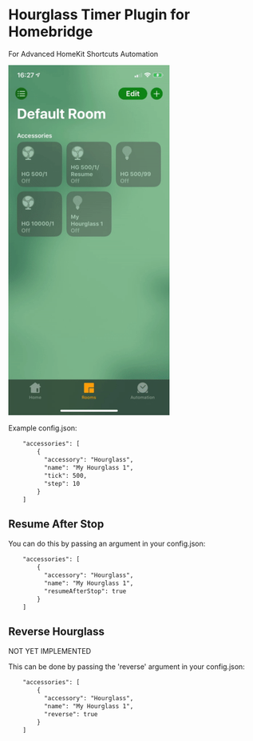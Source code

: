 
# Hourglass Timer Plugin for Homebridge

For Advanced HomeKit Shortcuts Automation

<img src="https://github.com/NikolayBorisov/homebridge-hourglass/blob/master/demo.gif" height="700">

Example config.json:

```
    "accessories": [
        {
          "accessory": "Hourglass",
          "name": "My Hourglass 1",
          "tick": 500,
          "step": 10
        }   
    ]

```


## Resume After Stop

You can do this by passing an argument in your config.json:

```
    "accessories": [
        {
          "accessory": "Hourglass",
          "name": "My Hourglass 1",
          "resumeAfterStop": true
        }
    ]

```

## Reverse Hourglass

NOT YET IMPLEMENTED

This can be done by passing the 'reverse' argument in your config.json:

```
    "accessories": [
        {
          "accessory": "Hourglass",
          "name": "My Hourglass 1",
          "reverse": true
        }   
    ]

```
